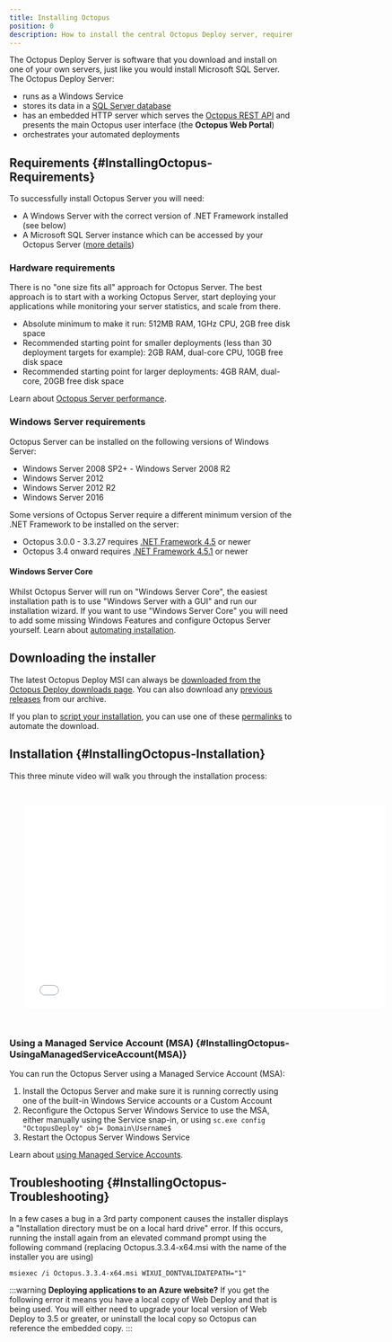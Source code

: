 ```yaml
---
title: Installing Octopus
position: 0
description: How to install the central Octopus Deploy server, requirements, and troubleshooting.
---
```


The Octopus Deploy Server is software that you download and install on one of your own servers, just like you would install Microsoft SQL Server. The Octopus Deploy Server:

- runs as a Windows Service
- stores its data in a [SQL Server database](/docs/administration/octopus-database/index.md)
- has an embedded HTTP server which serves the [Octopus REST API](/docs/api-and-integration/octopus-rest-api.md) and presents the main Octopus user interface (the **Octopus Web Portal**)
- orchestrates your automated deployments

## Requirements {#InstallingOctopus-Requirements}

To successfully install Octopus Server you will need:

- A Windows Server with the correct version of .NET Framework installed (see below)
- A Microsoft SQL Server instance which can be accessed by your Octopus Server ([more details](/docs/installation/installing-octopus/sql-server-database-requirements.md))

### Hardware requirements

There is no "one size fits all" approach for Octopus Server. The best approach is to start with a working Octopus Server, start deploying your applications while monitoring your server statistics, and scale from there.

- Absolute minimum to make it run: 512MB RAM, 1GHz CPU, 2GB free disk space
- Recommended starting point for smaller deployments (less than 30 deployment targets for example): 2GB RAM, dual-core CPU, 10GB free disk space
- Recommended starting point for larger deployments: 4GB RAM, dual-core, 20GB free disk space

Learn about [Octopus Server performance](/docs/administration/performance.md).

### Windows Server requirements

Octopus Server can be installed on the following versions of Windows Server:

- Windows Server 2008 SP2+
- Windows Server 2008 R2
- Windows Server 2012
- Windows Server 2012 R2
- Windows Server 2016

Some versions of Octopus Server require a different minimum version of the .NET Framework to be installed on the server:

- Octopus 3.0.0 - 3.3.27 requires [.NET Framework 4.5](https://www.microsoft.com/en-au/download/details.aspx?id=30653) or newer
- Octopus 3.4 onward requires [.NET Framework 4.5.1](https://www.microsoft.com/en-au/download/details.aspx?id=40773) or newer

#### Windows Server Core

Whilst Octopus Server will run on "Windows Server Core", the easiest installation path is to use "Windows Server with a GUI" and run our installation wizard. If you want to use "Windows Server Core" you will need to add some missing Windows Features and configure Octopus Server yourself. Learn about [automating installation](/docs/installation/installing-octopus/automating-installation.md).

## Downloading the installer

The latest Octopus Deploy MSI can always be [downloaded from the Octopus Deploy downloads page](https://octopus.com/downloads). You can also download any [previous releases](https://octopus.com/downloads/previous) from our archive.

If you plan to [script your installation](/docs/installation/installing-octopus/automating-installation.md), you can use one of these [permalinks](/docs/reference/download-permalinks.md) to automate the download.

## Installation {#InstallingOctopus-Installation}

This three minute video will walk you through the installation process:

<iframe src="//fast.wistia.net/embed/iframe/fsxoijvtvm" allowtransparency="true" frameborder="0" scrolling="no" class="wistia_embed" name="wistia_embed" allowfullscreen="" mozallowfullscreen="" webkitallowfullscreen="" oallowfullscreen="" msallowfullscreen="" width="640" height="360" style="margin: 30px"></iframe>

### Using a Managed Service Account (MSA) {#InstallingOctopus-UsingaManagedServiceAccount(MSA)}

You can run the Octopus Server using a Managed Service Account (MSA):

1. Install the Octopus Server and make sure it is running correctly using one of the built-in Windows Service accounts or a Custom Account
1. Reconfigure the Octopus Server Windows Service to use the MSA, either manually using the Service snap-in, or using `sc.exe config "OctopusDeploy" obj= Domain\Username$`
1. Restart the Octopus Server Windows Service

Learn about [using Managed Service Accounts](https://technet.microsoft.com/en-us/library/dd548356(v=ws.10).aspx).

## Troubleshooting {#InstallingOctopus-Troubleshooting}

In a few cases a bug in a 3rd party component causes the installer displays a "Installation directory must be on a local hard drive" error. If this occurs, running the install again from an elevated command prompt using the following command (replacing Octopus.3.3.4-x64.msi with the name of the installer you are using)

`msiexec /i Octopus.3.3.4-x64.msi WIXUI_DONTVALIDATEPATH="1"`

:::warning
**Deploying applications to an Azure website?**
If you get the following error it means you have a local copy of Web Deploy and that is being used. You will either need to upgrade your local version of Web Deploy to 3.5 or greater, or uninstall the local copy so Octopus can reference the embedded copy.
:::
